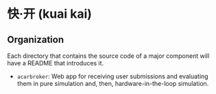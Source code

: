 # 快·开 (kuai kai)

## Organization

Each directory that contains the source code of a major component will have a
README that introduces it.

* `acarbroker`: Web app for receiving user submissions and evaluating them in
  pure simulation and, then, hardware-in-the-loop simulation.

